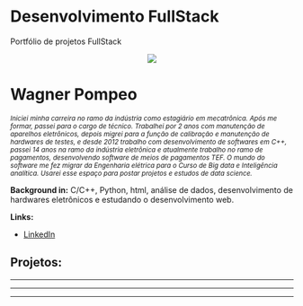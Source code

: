 # Desenvolvimento FullStack
Portfólio de projetos FullStack

<p align="center">
  <img src="banner.png">
</p>

# Wagner Pompeo
<sub> *Iniciei minha carreira no ramo da indústria como estagiário em mecatrônica. Após me formar, passei para o cargo de técnico. Trabalhei por 2 anos com manutenção de aparelhos eletrônicos, depois migrei para a função de calibração e manutenção de hardwares de testes, e desde 2012 trabalho com desenvolvimento de softwares em C++, passei 14 anos na ramo da indústria eletrônica e atualmente trabalho no ramo de pagamentos, desenvolvendo software de meios de pagamentos TEF. O mundo do software me fez migrar da Engenharia elétrica para o Curso de Big data e Inteligência analítica. Usarei esse espaço para postar projetos e estudos de data science.*</sub>



**Background in:** C/C++, Python, html, análise de dados, desenvolvimento de hardwares eletrônicos e estudando o desenvolvimento web.

**Links:**
* [LinkedIn](https://www.linkedin.com/in/wpc23)



## Projetos:

* **
* **
* **

